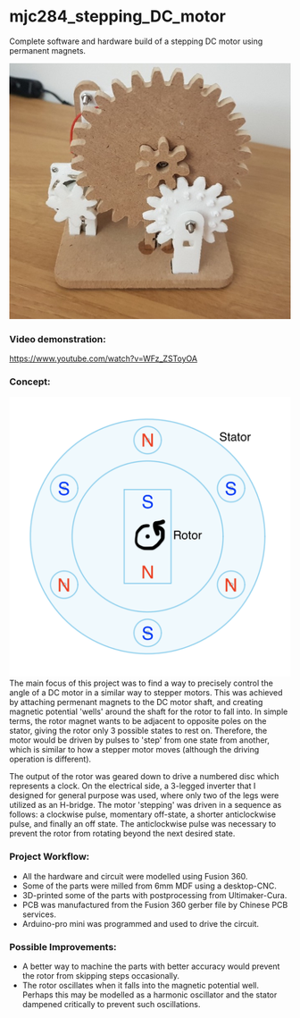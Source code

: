 # mjc284_stepping_DC_motor
Complete software and hardware build of a stepping DC motor using permanent magnets.

![Front](/photos/front.jpeg "Front")

### Video demonstration:
https://www.youtube.com/watch?v=WFz_ZSToyOA

### Concept:
![Concept](/photos/concept.png "Concept")
The main focus of this project was to find a way to precisely control the angle of a DC motor in a similar way to stepper motors. This was achieved by attaching permenant magnets to the DC motor shaft, and creating magnetic potential 'wells' around the shaft for the rotor to fall into. In simple terms, the rotor magnet wants to be adjacent to opposite poles on the stator, giving the rotor only 3 possible states to rest on. Therefore, the motor would be driven by pulses to 'step' from one state from another, which is similar to how a stepper motor moves (although the driving operation is different). 

The output of the rotor was geared down to drive a numbered disc which represents a clock. On the electrical side, a 3-legged inverter that I designed for general purpose was used, where only two of the legs were utilized as an H-bridge. The motor 'stepping' was driven in a sequence as follows: a clockwise pulse, momentary off-state, a shorter anticlockwise pulse, and finally an off state. The anticlockwise pulse was necessary to prevent the rotor from rotating beyond the next desired state.

### Project Workflow:
- All the hardware and circuit were modelled using Fusion 360.
- Some of the parts were milled from 6mm MDF using a desktop-CNC. 
- 3D-printed some of the parts with postprocessing from Ultimaker-Cura.
- PCB was manufactured from the Fusion 360 gerber file by Chinese PCB services.
- Arduino-pro mini was programmed and used to drive the circuit.

### Possible Improvements:
- A better way to machine the parts with better accuracy would prevent the rotor from skipping steps occasionally.
- The rotor oscillates when it falls into the magnetic potential well. Perhaps this may be modelled as a harmonic oscillator and the stator dampened critically to prevent such oscillations.
